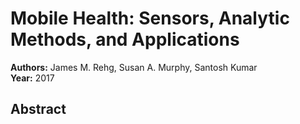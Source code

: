 # Mobile Health: Sensors, Analytic Methods, and Applications

**Authors:** James M. Rehg, Susan A. Murphy, Santosh Kumar  
**Year:** 2017  

## Abstract


